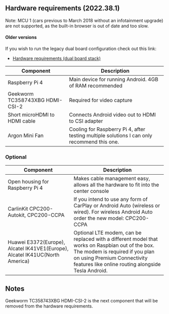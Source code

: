 ## Hardware requirements (2022.38.1)

Note: MCU 1 (cars previous to March 2018 without an infotainment upgrade) are not supported, as the built-in browser is out of date and too slow.

#### Older versions

If you wish to run the legacy dual board configuration check out this link: 
- [Hardware requirements (dual board stack)](/hardware-requirements-dual-board)

| Component | Description |
|--------|--------|
| Raspberry Pi 4 | Main device for running Android. 4GB of RAM recommended |
| Geekworm TC358743XBG HDMI-CSI-2| Required for video capture |
| Short microHDMI to HDMI cable | Connects Android video out to HDMI to CSI adapter |
| Argon Mini Fan | Cooling for Raspberry Pi 4, after testing multiple solutions I can only recommend this one.  |

### Optional

| Component | Description |
|--------|--------|
| Open housing for Raspberry Pi 4  | Makes cable management easy, allows all the hardware to fit into the center console |
| CarlinKit CPC200-Autokit, CPC200-CCPA | If you intend to use any form of CarPlay or Android Auto (wireless or wired). For wireless Android Auto order the new model: CPC200-CCPA |
| Huawei E3372(Europe), Alcatel IK41VE1(Europe), Alcatel IK41UC(North America) | Optional LTE modem, can be replaced with a different model that works on Raspbian out of the box. The modem is required if you plan on using Premium Connectivity features like online routing alongside Tesla Android. |

## Notes

Geekworm TC358743XBG HDMI-CSI-2 is the next component that will be removed from the hardware requirements. 
